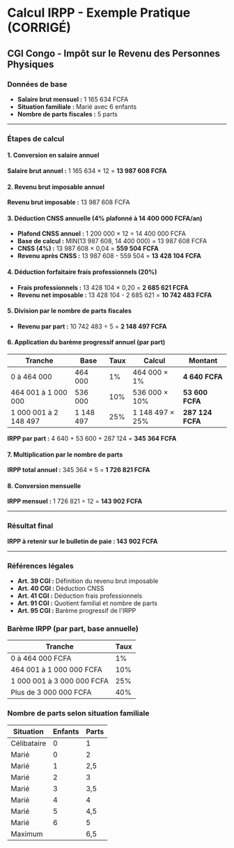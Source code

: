 # Calcul IRPP - Exemple Pratique (CORRIGÉ)
## CGI Congo - Impôt sur le Revenu des Personnes Physiques

### Données de base
- **Salaire brut mensuel :** 1 165 634 FCFA
- **Situation familiale :** Marié avec 6 enfants
- **Nombre de parts fiscales :** 5 parts

---

### Étapes de calcul

#### 1. Conversion en salaire annuel
**Salaire brut annuel :** 1 165 634 × 12 = **13 987 608 FCFA**

#### 2. Revenu brut imposable annuel
**Revenu brut imposable :** 13 987 608 FCFA

#### 3. Déduction CNSS annuelle (4% plafonné à 14 400 000 FCFA/an)
- **Plafond CNSS annuel :** 1 200 000 × 12 = 14 400 000 FCFA
- **Base de calcul :** MIN(13 987 608, 14 400 000) = 13 987 608 FCFA
- **CNSS (4%) :** 13 987 608 × 0,04 = **559 504 FCFA**
- **Revenu après CNSS :** 13 987 608 - 559 504 = **13 428 104 FCFA**

#### 4. Déduction forfaitaire frais professionnels (20%)
- **Frais professionnels :** 13 428 104 × 0,20 = **2 685 621 FCFA**
- **Revenu net imposable :** 13 428 104 - 2 685 621 = **10 742 483 FCFA**

#### 5. Division par le nombre de parts fiscales
- **Revenu par part :** 10 742 483 ÷ 5 = **2 148 497 FCFA**

#### 6. Application du barème progressif annuel (par part)

| Tranche | Base | Taux | Calcul | Montant |
|---------|------|------|--------|---------|
| 0 à 464 000 | 464 000 | 1% | 464 000 × 1% | **4 640 FCFA** |
| 464 001 à 1 000 000 | 536 000 | 10% | 536 000 × 10% | **53 600 FCFA** |
| 1 000 001 à 2 148 497 | 1 148 497 | 25% | 1 148 497 × 25% | **287 124 FCFA** |

**IRPP par part :** 4 640 + 53 600 + 287 124 = **345 364 FCFA**

#### 7. Multiplication par le nombre de parts
**IRPP total annuel :** 345 364 × 5 = **1 726 821 FCFA**

#### 8. Conversion mensuelle
**IRPP mensuel :** 1 726 821 ÷ 12 = **143 902 FCFA**

---

### Résultat final
**IRPP à retenir sur le bulletin de paie : 143 902 FCFA**

---

### Références légales
- **Art. 39 CGI :** Définition du revenu brut imposable
- **Art. 40 CGI :** Déduction CNSS
- **Art. 41 CGI :** Déduction frais professionnels
- **Art. 91 CGI :** Quotient familial et nombre de parts
- **Art. 95 CGI :** Barème progressif de l'IRPP

### Barème IRPP (par part, base annuelle)
| Tranche | Taux |
|---------|------|
| 0 à 464 000 FCFA | 1% |
| 464 001 à 1 000 000 FCFA | 10% |
| 1 000 001 à 3 000 000 FCFA | 25% |
| Plus de 3 000 000 FCFA | 40% |

### Nombre de parts selon situation familiale
| Situation | Enfants | Parts |
|-----------|---------|-------|
| Célibataire | 0 | 1 |
| Marié | 0 | 2 |
| Marié | 1 | 2,5 |
| Marié | 2 | 3 |
| Marié | 3 | 3,5 |
| Marié | 4 | 4 |
| Marié | 5 | 4,5 |
| Marié | 6 | 5 |
| Maximum | | 6,5 |